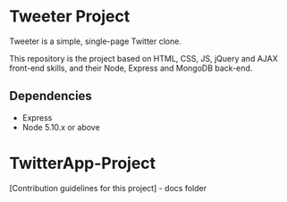 # Tweeter Project

Tweeter is a simple, single-page Twitter clone.

This repository is the project based on HTML, CSS, JS, jQuery and AJAX front-end skills, and their Node, Express and MongoDB back-end.

## Dependencies
- Express
- Node 5.10.x or above

# TwitterApp-Project

[Contribution guidelines for this project] - docs folder
